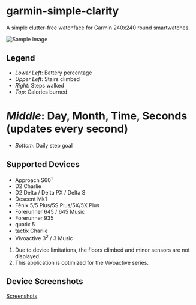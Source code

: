 # garmin-simple-clarity
A simple clutter-free watchface for Garmin 240x240 round smartwatches.

![Sample Image](./devices/Vivoactive3-3Music.PNG.png)

## Legend
* _Lower Left_: Battery percentage
* _Upper Left_: Stairs climbed
* _Right_: Steps walked
* _Top_: Calories burned
# _Middle_: Day, Month, Time, Seconds (updates every second)
* _Bottom_: Daily step goal

## Supported Devices
* Approach S60<sup>1</sup>
* D2 Charlie
* D2 Delta / Delta PX / Delta S 
* Descent Mk1
* Fēnix 5/5 Plus/5S Plus/5X/5X Plus
* Forerunner 645 / 645 Music
* Forerunner 935
* quatix 5
* tactix Charlie
* Vívoactive 3<sup>2</sup> / 3 Music

1. Due to device limitations, the floors climbed and minor sensors are not displayed.
2. This application is optimized for the Vívoactive series.

## Device Screenshots
[Screenshots](./devices/DeviceScreenshots.md)